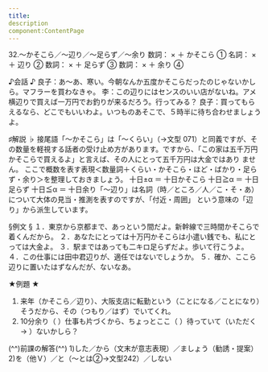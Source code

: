 ```yaml
---
title:
description
component:ContentPage
---
```



32.～かそこら／～辺り／～足らず／～余り
数詞： × ＋ かそこら ①
名詞： × ＋ 辺り ②
数詞： × ＋ 足らず ③
数詞： × ＋ 余り ④

♪会話 ♪
良子：あ～あ、寒い。今朝なんか五度かそこらだったのじゃないかしら。マフラーを買わなきゃ。
李：この辺りにはセンスのいい店がないね。アメ横辺りで買えば一万円でお釣りが来るだろう。行ってみる？
良子：買ってもらえるなら、どこでもいいわよ。いつものあそこで、５時半に待ち合わせましょうよ。

♯解説 ♭
接尾語「～かそこら」は「～くらい」（→文型 071）と同義ですが、その数量を軽視する話者の受け止め方があります。ですから、「この家は五千万円かそこらで買えるよ」と言えば、その人にとって五千万円は大金ではあり ません。
ここで概数を表す表現＜数量詞＋くらい・かそこら・ほど・ばかり・足らず・余り＞を整理しておきましょう。 十日±α ＝ 十日かそこら 十日≧α ＝ 十日足らず 十日≦α ＝ 十日余り「～辺り」は名詞（時／ところ／人／こ・そ・あ）について大体の見当・推測を表すのですが、「付近・周囲」 という意味の「辺り」から派生しています。

§例文 §
１．東京から京都まで、あっという間だよ。新幹線で三時間かそこらで着くんだから。
２．あなたにとっては十万円かそこらは小遣い銭でも、私にとっては大金よ。
３．駅まではあっても二キロ足らずだよ。歩いて行こうよ。
４．この仕事には田中君辺りが、適任ではないでしょうか。
５．確か、ここら辺りに置いたはずなんだが、ないなあ。

 ★例題 ★
1) 来年（かそこら／辺り）、大阪支店に転勤という（ことになる／ことになり）そうだから、その（つもり／はず）でいてくれ。      
2) 10分余り（ ）仕事も片づくから、ちょっとここ（ ）待っていて（いただく→ ）ないかしら？

(^^)前課の解答(^^)
1)した／から（文末が意志表現）／ましょう（勧誘・提案）
2)を（他Ｖ）／と（～とは②→文型242）／しない
